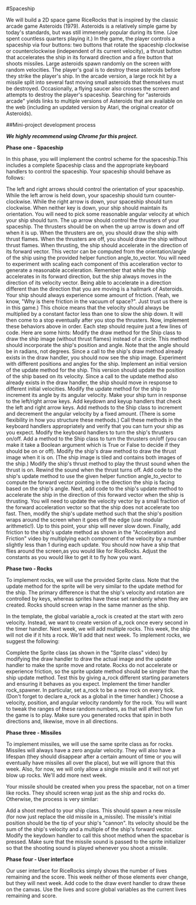 #Spaceship

We will build a 2D space game RiceRocks that is inspired by the classic arcade game Asteroids (1979). Asteroids is a relatively simple game by today's standards, but was still immensely popular during its time. (Joe spent countless quarters playing it.) In the game, the player controls a spaceship via four buttons: two buttons that rotate the spaceship clockwise or counterclockwise (independent of its current velocity), a thrust button that accelerates the ship in its forward direction and a fire button that shoots missiles. Large asteroids spawn randomly on the screen with random velocities. The player's goal is to destroy these asteroids before they strike the player's ship. In the arcade version, a large rock hit by a missile split into several fast moving small asteroids that themselves must be destroyed. Occasionally, a flying saucer also crosses the screen and attempts to destroy the player's spaceship. Searching for "asteroids arcade" yields links to multiple versions of Asteroids that are available on the web (including an updated version by Atari, the original creator of Asteroids).

##Mini-project development process 

**_We highly recommend using Chrome for this project._**

**Phase one - Spaceship**

In this phase, you will implement the control scheme for the spaceship.This includes a complete Spaceship class and the appropriate keyboard handlers to control the spaceship. Your spaceship should behave as follows:

The left and right arrows should control the orientation of your spaceship. While the left arrow is held down, your spaceship should turn counter-clockwise. While the right arrow is down, your spaceship should turn clockwise. When neither key is down, your ship should maintain its orientation. You will need to pick some reasonable angular velocity at which your ship should turn.
The up arrow should control the thrusters of your spaceship. The thrusters should be on when the up arrow is down and off when it is up. When the thrusters are on, you should draw the ship with thrust flames. When the thrusters are off, you should draw the ship without thrust flames.
When thrusting, the ship should accelerate in the direction of its forward vector. This vector can be computed from the orientation/angle of the ship using the provided helper function angle_to_vector. You will need to experiment with scaling each component of this acceleration vector to generate a reasonable acceleration.
Remember that while the ship accelerates in its forward direction, but the ship always moves in the direction of its velocity vector. Being able to accelerate in a direction different than the direction that you are moving is a hallmark of Asteroids.
Your ship should always experience some amount of friction. (Yeah, we know, "Why is there friction in the vacuum of space?". Just trust us there is in this game.) This choice means that the velocity should always be multiplied by a constant factor less than one to slow the ship down. It will then come to a stop eventually after you stop the thrusters.
Now, implement these behaviors above in order. Each step should require just a few lines of code. Here are some hints:
Modify the draw method for the Ship class to draw the ship image (without thrust flames) instead of a circle. This method should incorporate the ship's position and angle. Note that the angle should be in radians, not degrees. Since a call to the ship's draw method already exists in the draw handler, you should now see the ship image. Experiment with different positions and angles for the ship.
Implement an initial version of the update method for the ship. This version should update the position of the ship based on its velocity. Since a call to the update method also already exists in the draw handler, the ship should move in response to different initial velocities.
Modify the update method for the ship to increment its angle by its angular velocity.
Make your ship turn in response to the left/right arrow keys. Add keydown and keyup handlers that check the left and right arrow keys. Add methods to the Ship class to increment and decrement the angular velocity by a fixed amount. (There is some flexibility in how you structure these methods.) Call these methods in the keyboard handlers appropriately and verify that you can turn your ship as you expect.
Modify the keyboard handlers to turn the ship's thrusters on/off. Add a method to the Ship class to turn the thrusters on/off (you can make it take a Boolean argument which is True or False to decide if they should be on or off).
Modify the ship's draw method to draw the thrust image when it is on. (The ship image is tiled and contains both images of the ship.)
Modify the ship's thrust method to play the thrust sound when the thrust is on. Rewind the sound when the thrust turns off.
Add code to the ship's update method to use the given helper function angle_to_vector to compute the forward vector pointing in the direction the ship is facing based on the ship's angle.
Next, add code to the ship's update method to accelerate the ship in the direction of this forward vector when the ship is thrusting. You will need to update the velocity vector by a small fraction of the forward acceleration vector so that the ship does not accelerate too fast.
Then, modify the ship's update method such that the ship's position wraps around the screen when it goes off the edge (use modular arithmetic!).
Up to this point, your ship will never slow down. Finally, add friction to the ship's update method as shown in the "Acceleration and Friction" video by multiplying each component of the velocity by a number slightly less than 1 during each update.
You should now have a ship that flies around the screen,as you would like for RiceRocks. Adjust the constants as you would like to get it to fly how you want.

**Phase two - Rocks**

To implement rocks, we will use the provided Sprite class. Note that the update method for the sprite will be very similar to the update method for the ship. The primary difference is that the ship's velocity and rotation are controlled by keys, whereas sprites have these set randomly when they are created. Rocks should screen wrap in the same manner as the ship.

In the template, the global variable a_rock is created at the start with zero velocity. Instead, we want to create version of a_rock once every second in the timer handler. Next week, we will add multiple rocks. This week, the ship will not die if it hits a rock. We'll add that next week. To implement rocks, we suggest the following:

Complete the Sprite class (as shown in the "Sprite class" video) by modifying the draw handler to draw the actual image and the update handler to make the sprite move and rotate. Rocks do not accelerate or experience friction, so the sprite update method should be simpler than the ship update method. Test this by giving a_rock different starting parameters and ensuring it behaves as you expect.
Implement the timer handler rock_spawner. In particular, set a_rock to be a new rock on every tick. (Don't forget to declare a_rock as a global in the timer handler.) Choose a velocity, position, and angular velocity randomly for the rock. You will want to tweak the ranges of these random numbers, as that will affect how fun the game is to play. Make sure you generated rocks that spin in both directions and, likewise, move in all directions.

**Phase three - Missiles**

To implement missiles, we will use the same sprite class as for rocks. Missiles will always have a zero angular velocity. They will also have a lifespan (they should disappear after a certain amount of time or you will eventually have missiles all over the place), but we will ignore that this week. Also, for now, we will only allow a single missile and it will not yet blow up rocks. We'll add more next week.

Your missile should be created when you press the spacebar, not on a timer like rocks. They should screen wrap just as the ship and rocks do. Otherwise, the process is very similar:

Add a shoot method to your ship class. This should spawn a new missile (for now just replace the old missile in a_missile). The missile's initial position should be the tip of your ship's "cannon". Its velocity should be the sum of the ship's velocity and a multiple of the ship's forward vector.
Modify the keydown handler to call this shoot method when the spacebar is pressed.
Make sure that the missile sound is passed to the sprite initializer so that the shooting sound is played whenever you shoot a missile.

**Phase four - User interface**

Our user interface for RiceRocks simply shows the number of lives remaining and the score. This week neither of those elements ever change, but they will next week. Add code to the draw event handler to draw these on the canvas. Use the lives and score global variables as the current lives remaining and score.
